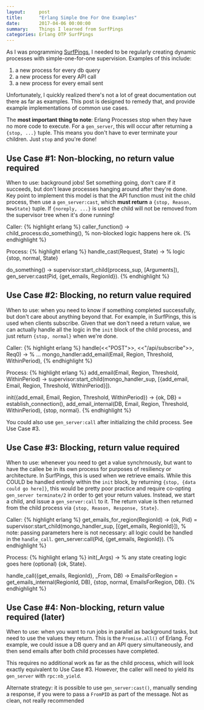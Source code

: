 ```yaml
---
layout:     post
title:      "Erlang Simple One For One Examples"
date:       2017-04-06 00:00:00
summary:    Things I learned from SurfPings
categories: Erlang OTP SurfPings
---
```


As I was programming [SurfPings](http://surfpings.com), I needed to be regularly creating dynamic processes with simple-one-for-one supervision. Examples of this include:

1. a new process for every db query
2. a new process for every API call
3. a new process for every email sent

Unfortunately, I quickly realized there's not a lot of great documentation out there as far as examples. This post is designed to remedy that, and provide example implementations of common use cases.

The **most important thing to note**: Erlang Processes stop when they have no more code to execute. For a `gen_server`, this will occur after returning a `{stop, ...}` tuple. This means you don't have to ever terminate your children. Just `stop` and you're done!

## Use Case #1: Non-blocking, no return value required

When to use: background jobs! Set something going, don't care if it succeeds, but don't leave processes hanging around after they're done. Key point to implement this model is that the API function must init the child process, then use a `gen_server:cast`, which **must return** a `{stop, Reason, NewState}` tuple. If `{noreply, ...}` is used the child will not be removed from the supervisor tree when it's done running!

Caller:
{% highlight erlang %}
caller_function() ->
  child_process:do_something(),
  % non-blocked logic happens here
  ok.
{% endhighlight %}

Process:
{% highlight erlang %}
handle_cast(Request, State) ->
  % logic
  {stop, normal, State}

do_something() ->
  supervisor:start_child(process_sup, [Arguments]),
  gen_server:cast(Pid, {get_emails, RegionId}).
{% endhighlight %}

## Use Case #2: Blocking, no return value required

When to use: when you need to know if something completed successfully, but don't care about anything beyond that. For example, in SurfPings, this is used when clients subscribe. Given that we don't need a return value, we can actually handle all the logic in the `init` block of the child process, and just return `{stop, normal}` when we're done.

Caller:
{% highlight erlang %}
handle(<<"POST">>, <<"/api/subscribe">>, Req0) ->
  % ...
  mongo_handler:add_email(Email, Region, Threshold, WithinPeriod),
{% endhighlight %}

Process:
{% highlight erlang %}
add_email(Email, Region, Threshold, WithinPeriod) ->
  supervisor:start_child(mongo_handler_sup, [{add_email, Email, Region, Threshold, WithinPeriod}]).

init({add_email, Email, Region, Threshold, WithinPeriod}) ->
  {ok, DB} = establish_connection(),
  add_email_internal(DB, Email, Region, Threshold, WithinPeriod),
  {stop, normal}.
{% endhighlight %}

You could also use `gen_server:call` after initializing the child process. See Use Case #3.

## Use Case #3: Blocking, return value required

When to use: whenever you need to get a value synchrnously, but want to have the callee be in its own process for purposes of resiliency or architecture. In SurfPings, this is used when we retrieve emails. While this COULD be handled entirely within the `init` block, by returning `{stop, {data could go here]}`, this would be pretty poor practice and require co-opting `gen_server terminate/2` in order to get your return values. Instead, we start a child, and issue a `gen_server:call` to it. The return value is then returned from the child process via `{stop, Reason, Response, State}`.

Caller:
{% highlight erlang %}
get_emails_for_region(RegionId) ->
  {ok, Pid} = supervisor:start_child(mongo_handler_sup, [{get_emails, RegionId}]),
  % note: passing parameters here is not necessary: all logic could be handled in the `handle_call`.
  gen_server:call(Pid, {get_emails, RegionId}).
{% endhighlight %}

Process:
{% highlight erlang %}
init(_Args) ->
  % any state creating logic goes here (optional)
  {ok, State}.

handle_call({get_emails, RegionId}, _From, DB) ->
  EmailsForRegion = get_emails_internal(RegionId, DB),
  {stop, normal, EmailsForRegion, DB}.
{% endhighlight %}

## Use Case #4: Non-blocking, return value required (later)

When to use: when you want to run jobs in parallel as background tasks, but need to use the values they return. This is the `Promise.all()` of Erlang. For example, we could issue a DB query and an API query simultaneously, and then send emails after both child processes have completed.

This requires no additional work as far as the child process, which will look exactly equivalent to Use Case #3. However, the caller will need to yield its `gen_server` with `rpc:nb_yield`.

Alternate strategy: it is possible to use `gen_server:cast()`, manually sending a response, if you were to pass a `FromPID` as part of the message. Not as clean, not really recommended

